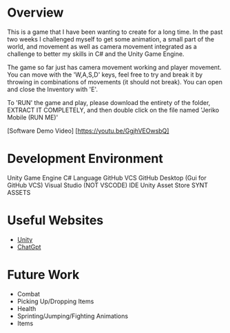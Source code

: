 # Overview

This is a game that I have been wanting to create for a long time. In the past two weeks I challenged myself to get some animation, a small part of the world, and movement as well as camera movement integrated
as a challenge to better my skills in C# and the Unity Game Engine.

The game so far just has camera movement working and player movement. You can move with the 'W,A,S,D' keys, feel free to try and break it by throwing in combinations of movements (it should not break).
You can open and close the Inventory with 'E'.

To 'RUN' the game and play, please download the entirety of the folder, EXTRACT IT COMPLETELY, and then double click on the file named 'Jeriko Mobile (RUN ME)'

[Software Demo Video] [https://youtu.be/GgjhVEOwsbQ]

# Development Environment

Unity Game Engine
C# Language
GitHub VCS
GitHub Desktop (Gui for GitHub VCS)
Visual Studio (NOT VSCODE) IDE
Unity Asset Store
SYNT ASSETS

# Useful Websites

* [Unity](Unity.Com)
* [ChatGpt](ChatGpt.Com)

# Future Work

* Combat
* Picking Up/Dropping Items
* Health
* Sprinting/Jumping/Fighting Animations
* Items
